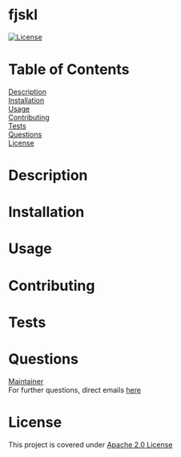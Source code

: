# fjskl
[![License](https://img.shields.io/badge/License-Apache%202.0-blue.svg)](https://opensource.org/licenses/Apache-2.0)

# Table of Contents
[Description](#description)  
[Installation](#installation)  
[Usage](#usage)  
[Contributing](#contributing)  
[Tests](#tests)  
[Questions](#questions)  
[License](#license)  

# Description


# Installation


# Usage


# Contributing


# Tests


# Questions

[Maintainer](https://github.com/)  
For further questions, direct emails [here](mailto:)

# License
  This project is covered under [Apache 2.0 License](https://opensource.org/licenses/Apache-2.0)
